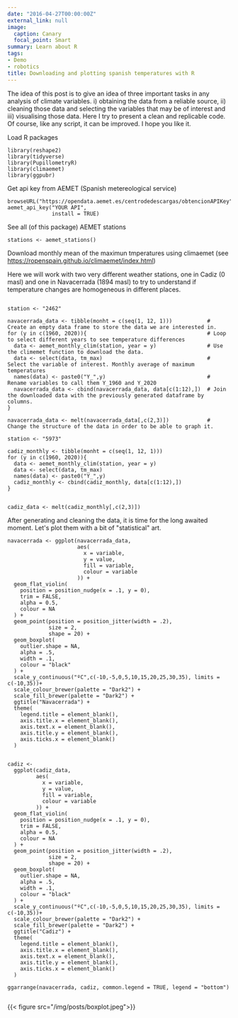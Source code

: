 ```yaml
---
date: "2016-04-27T00:00:00Z"
external_link: null
image:
  caption: Canary
  focal_point: Smart
summary: Learn about R
tags:
- Demo
- robotics
title: Downloading and plotting spanish temperatures with R
---
```


The idea of this post is to give an idea of three important tasks in any analysis of climate variables. i) obtaining the data from a reliable source, ii) cleaning those data and selecting the variables that may be of interest and iii) visualising those data.
Here I try to present a clean and replicable code. Of course, like any script, it can be improved. I hope you like it.

Load R packages
```{r, warning=FALSE}
library(reshape2)
library(tidyverse)
library(PupillometryR)
library(climaemet)
library(ggpubr)
```
Get api key from AEMET (Spanish metereological service)
```{r, warning=FALSE}
browseURL("https://opendata.aemet.es/centrodedescargas/obtencionAPIKey")
aemet_api_key("YOUR API", 
              install = TRUE)
```
See all (of this package) AEMET stations
```{r, warning=FALSE}
stations <- aemet_stations() 
```
Download monthly mean of the maximun tmperatures using climaemet (see https://ropenspain.github.io/climaemet/index.html)

Here we will work with two very different weather stations, one in Cadiz (0 masl) and one in Navacerrada (1894 masl) to try to understand if temperature changes are homogeneous in different places.
```{r, warning=FALSE}

station <- "2462" 

navacerrada_data <- tibble(monht = c(seq(1, 12, 1)))           # Create an empty data frame to store the data we are interested in.
for (y in c(1960, 2020)){                                      # Loop to select different years to see temperature differences
  data <- aemet_monthly_clim(station, year = y)                # Use the climemet function to download the data.
  data <- select(data, tm_max)                                 # Select the variable of interest. Monthly average of maximum temperatures
  names(data) <- paste0("Y_",y)                                # Rename variables to call them Y_1960 and Y_2020
  navacerrada_data <- cbind(navacerrada_data, data[c(1:12),])  # Join the downloaded data with the previously generated dataframe by columns.
}

navacerrada_data <- melt(navacerrada_data[,c(2,3)])            # Change the structure of the data in order to be able to graph it.

station <- "5973" 

cadiz_monthly <- tibble(monht = c(seq(1, 12, 1)))
for (y in c(1960, 2020)){
  data <- aemet_monthly_clim(station, year = y)
  data <- select(data, tm_max)
  names(data) <- paste0("Y_",y)
  cadiz_monthly <- cbind(cadiz_monthly, data[c(1:12),])
}


cadiz_data <- melt(cadiz_monthly[,c(2,3)])
```
After generating and cleaning the data, it is time for the long awaited moment. Let's plot them with a bit of "statistical" art.
```{r, warning=FALSE}
navacerrada <- ggplot(navacerrada_data,
                      aes(
                        x = variable,
                        y = value,
                        fill = variable,
                        colour = variable
                      )) +
  geom_flat_violin(
    position = position_nudge(x = .1, y = 0),
    trim = FALSE,
    alpha = 0.5,
    colour = NA
  ) +
  geom_point(position = position_jitter(width = .2),
             size = 2,
             shape = 20) +
  geom_boxplot(
    outlier.shape = NA,
    alpha = .5,
    width = .1,
    colour = "black"
  ) +
  scale_y_continuous("ºC",c(-10,-5,0,5,10,15,20,25,30,35), limits = c(-10,35))+
  scale_colour_brewer(palette = "Dark2") +
  scale_fill_brewer(palette = "Dark2") +
  ggtitle("Navacerrada") +
  theme(
    legend.title = element_blank(),
    axis.title.x = element_blank(),
    axis.text.x = element_blank(),
    axis.title.y = element_blank(),
    axis.ticks.x = element_blank()
  )


cadiz <-
  ggplot(cadiz_data,
         aes(
           x = variable,
           y = value,
           fill = variable,
           colour = variable
         )) +
  geom_flat_violin(
    position = position_nudge(x = .1, y = 0),
    trim = FALSE,
    alpha = 0.5,
    colour = NA
  ) +
  geom_point(position = position_jitter(width = .2),
             size = 2,
             shape = 20) +
  geom_boxplot(
    outlier.shape = NA,
    alpha = .5,
    width = .1,
    colour = "black"
  ) +
  scale_y_continuous("ºC",c(-10,-5,0,5,10,15,20,25,30,35), limits = c(-10,35))+
  scale_colour_brewer(palette = "Dark2") +
  scale_fill_brewer(palette = "Dark2") +
  ggtitle("Cadiz") +
  theme(
    legend.title = element_blank(),
    axis.title.x = element_blank(),
    axis.text.x = element_blank(),
    axis.title.y = element_blank(),
    axis.ticks.x = element_blank()
  )

ggarrange(navacerrada, cadiz, common.legend = TRUE, legend = "bottom")


```

{{< figure src="/img/posts/boxplot.jpeg">}}







